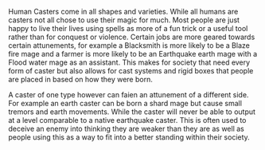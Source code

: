 Human Casters come in all shapes and varieties. While all humans are casters not all chose to use their magic for much. Most people are just happy to live their lives using spells as more of a fun trick or a useful tool rather than for conquest or violence. Certain jobs are more geared towards certain attunements, for example a Blacksmith is more likely to be a Blaze fire mage and a farmer is more likely to be an Earthquake earth mage with a Flood water mage as an assistant. This makes for society that need every form of caster but also allows for cast systems and rigid boxes that people are placed in based on how they were born.

A caster of one type however can faien an attunement of a different side. For example an earth caster can be born a shard mage but cause small tremors and earth movements. While the caster will never be able to output at a level comparable to a native earthquake caster. This is often used to deceive an enemy into thinking they are weaker than they are as well as people using this as a way to fit into a better standing within their society. 